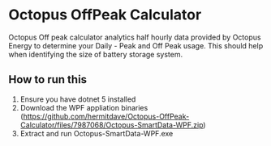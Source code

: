 # Octopus OffPeak Calculator

Octopus Off peak calculator analytics half hourly data provided by Octopus Energy to determine your Daily - Peak and Off Peak usage. This should help when identifying the size of battery storage system.

## How to run this

1) Ensure you have dotnet 5 installed
2) Download the WPF appliation binaries (https://github.com/hermitdave/Octopus-OffPeak-Calculator/files/7987068/Octopus-SmartData-WPF.zip)
3) Extract and run Octopus-SmartData-WPF.exe

